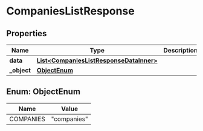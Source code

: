

# CompaniesListResponse


## Properties

| Name | Type | Description | Notes |
|------------ | ------------- | ------------- | -------------|
|**data** | [**List&lt;CompaniesListResponseDataInner&gt;**](CompaniesListResponseDataInner.md) |  |  |
|**_object** | [**ObjectEnum**](#ObjectEnum) |  |  |



## Enum: ObjectEnum

| Name | Value |
|---- | -----|
| COMPANIES | &quot;companies&quot; |



